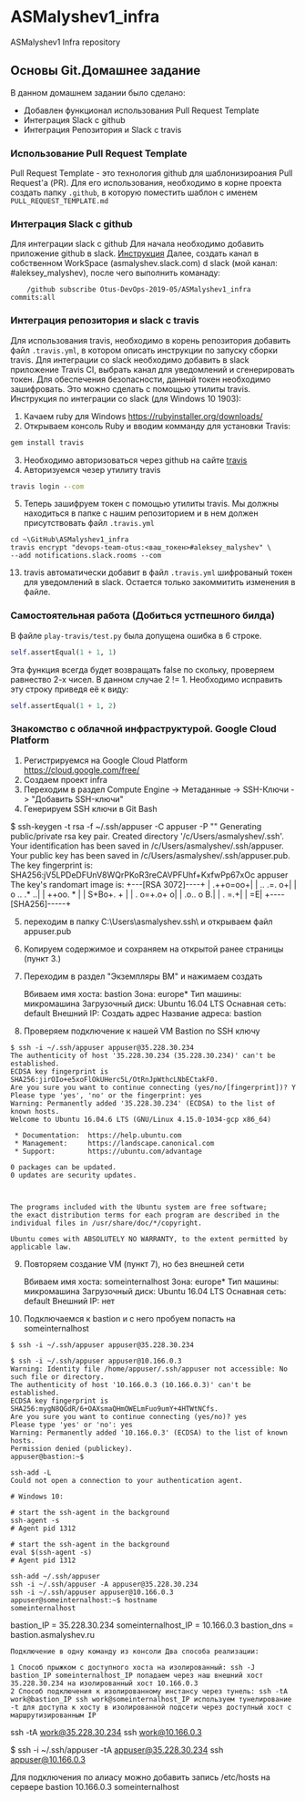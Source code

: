 # ASMalyshev1_infra
ASMalyshev1 Infra repository

## Основы Git.Домашнее задание
В данном домашнем задании было сделано:
- Добавлен функционал использования Pull Request Template
- Интеграция Slack с github
- Интеграция Репозитория и Slack с travis

### Использование Pull Request Template
Pull Request Template - это технология github для шаблонизироания Pull Request'а (PR).
Для его использования, необходимо в корне проекта создать папку `.github`, в которую поместить шаблон с именем `PULL_REQUEST_TEMPLATE.md`

### Интеграция Slack с github
Для интеграции slack с github Для начала необходимо добавить приложение github в slack. [Инструкция](https://get.slack.help/hc/en-us/articles/232289568-GitHub-for-Slack)
Далее, создать канал в собственном WorkSpace (asmalyshev.slack.com) d slack (мой канал: #aleksey_malyshev), после чего выполнить команаду:
```git bash
    /github subscribe Otus-DevOps-2019-05/ASMalyshev1_infra commits:all
```
### Интеграция репозитория и slack с travis
Для использования travis, необходимо в корень репозитория добавить файл `.travis.yml`, в котором описать инструкции по запуску сборки travis.
Для интеграции со slack необходимо добавить в slack приложение Travis CI, выбрать канал для уведомлений и сгенерировать токен.
Для обеспечения безопасности, данный токен необходимо зашифровать. Это можно сделать с помощью утилиты travis.
Инструкция по интеграции со slack (для Windows 10 1903):
1. Качаем ruby для Windows https://rubyinstaller.org/downloads/
2. Открываем консоль Ruby и вводим комманду для установки Travis:

```ruby cmd
gem install travis
```

3. Необходимо авторизоваться через github на сайте [travis](https://travis-ci.com)
4. Авторизуемся чезер утилиту travis

```cmd
travis login --com
```

5. Теперь зашифруем токен с помощью утилиты travis. Мы должны находиться в папке с нашим репозиторием и в нем должен присутствовать файл `.travis.yml`

```shell
cd ~\GitHub\ASMalyshev1_infra
travis encrypt "devops-team-otus:<ваш_токен>#aleksey_malyshev" \
--add notifications.slack.rooms --com
```

13. travis автоматически добавит в файл `.travis.yml` шифрованый токен для уведомлений в slack. Остается только закоммитить изменения в файле.

### Самостоятельная работа (Добиться устпешного билда)
В файле `play-travis/test.py` была допущена ошибка в 6 строке.

```python
self.assertEqual(1 + 1, 1)
```
Эта функция всегда будет возвращать false по скольку, проверяем равнество 2-х чисел. В данном случае 2 != 1.
Необходимо исправить эту строку приведя её к виду:

```python
self.assertEqual(1 + 1, 2)
```

### Знакомство с облачной инфраструктурой. Google Cloud Platform
1. Регистрируемся на Google Cloud Platform https://cloud.google.com/free/
2. Создаем проект infra
3. Переходим в раздел Compute Engine -> Метаданные -> SSH-Ключи -> "Добавить SSH-ключи"
4. Генерируем SSH ключи в Git Bash

$ ssh-keygen -t rsa -f ~/.ssh/appuser -C appuser -P ""
Generating public/private rsa key pair.
Created directory '/c/Users/asmalyshev/.ssh'.
Your identification has been saved in /c/Users/asmalyshev/.ssh/appuser.
Your public key has been saved in /c/Users/asmalyshev/.ssh/appuser.pub.
The key fingerprint is:
SHA256:jV5LPDeDFUnV8WQrPKoR3reCAVPFUhf+KxfwPp67xOc appuser
The key's randomart image is:
+---[RSA 3072]----+
|         .++o=oo+|
|        .. .=. o+|
|       o .. .* ..|
|        ++oo. *  |
|        S+Bo+. + |
|       . o=+.o+ o|
|        .o.. o B.|
|            . =.+|
|               =E|
+----[SHA256]-----+

5. переходим в папку C:\Users\asmalyshev\.ssh\ и открываем файл appuser.pub
6. Копируем содержимое и сохраняем на открытой ранее страницы (пункт 3.)
7. Переходим в раздел "Экземпляры ВМ" и нажимаем создать

	Вбиваем имя хоста: bastion
	Зона: europe*
	Тип машины: микромашина
	Загрузочный диск: Ubuntu 16.04 LTS
	Оснавная сеть: default
	Внешний IP: Создать адрес
	Название адреса: bastion

8. Проверяем подключение к нашей VM Bastion по SSH ключу

```git bash
$ ssh -i ~/.ssh/appuser appuser@35.228.30.234
The authenticity of host '35.228.30.234 (35.228.30.234)' can't be established.
ECDSA key fingerprint is SHA256:jirOIo+e5xoFlOkUHerc5L/OtRnJpWthcLNbECtakF0.
Are you sure you want to continue connecting (yes/no/[fingerprint])? Y
Please type 'yes', 'no' or the fingerprint: yes
Warning: Permanently added '35.228.30.234' (ECDSA) to the list of known hosts.
Welcome to Ubuntu 16.04.6 LTS (GNU/Linux 4.15.0-1034-gcp x86_64)

 * Documentation:  https://help.ubuntu.com
 * Management:     https://landscape.canonical.com
 * Support:        https://ubuntu.com/advantage

0 packages can be updated.
0 updates are security updates.



The programs included with the Ubuntu system are free software;
the exact distribution terms for each program are described in the
individual files in /usr/share/doc/*/copyright.

Ubuntu comes with ABSOLUTELY NO WARRANTY, to the extent permitted by
applicable law.
```

9. Повторяем создание VM (пункт 7), но без внешней сети

	Вбиваем имя хоста: someinternalhost
	Зона: europe*
	Тип машины: микромашина
	Загрузочный диск: Ubuntu 16.04 LTS
	Оснавная сеть: default
	Внешний IP: нет
	
10. Подключаемся к bastion и с него пробуем попасть на someinternalhost

```git bash
$ ssh -i ~/.ssh/appuser appuser@35.228.30.234

$ ssh -i ~/.ssh/appuser appuser@10.166.0.3
Warning: Identity file /home/appuser/.ssh/appuser not accessible: No such file or directory.
The authenticity of host '10.166.0.3 (10.166.0.3)' can't be established.
ECDSA key fingerprint is SHA256:mygN8QGdR/6+OAXsmaQHmOWELmFuo9umY+4HTWtNCfs.
Are you sure you want to continue connecting (yes/no)? yes
Please type 'yes' or 'no': yes
Warning: Permanently added '10.166.0.3' (ECDSA) to the list of known hosts.
Permission denied (publickey).
appuser@bastion:~$

ssh-add -L
Could not open a connection to your authentication agent.

# Windows 10:

# start the ssh-agent in the background
ssh-agent -s
# Agent pid 1312

# start the ssh-agent in the background
eval $(ssh-agent -s)
# Agent pid 1312

ssh-add ~/.ssh/appuser
ssh -i ~/.ssh/appuser -A appuser@35.228.30.234
ssh -i ~/.ssh/appuser appuser@10.166.0.3
appuser@someinternalhost:~$ hostname
someinternalhost

```

bastion_IP = 35.228.30.234 someinternalhost_IP = 10.166.0.3
bastion_dns = bastion.asmalyshev.ru

    Подключение в одну команду из консоли Два способа реализации: 
	
	1 Способ прыжком с доступного хоста на изолированный: ssh -J bastion_IP someinternalhost_IP попадаем через наш внешний хост 35.228.30.234 на изолированный хост 10.166.0.3
    2 Способ подключения к изолированному инстансу через тунель: ssh -tA work@bastion_IP ssh work@someinternalhost_IP используем тунелирование -t для доступа к хосту в изолированной подсети через доступный хост с маршрутизированным IP

ssh -tA work@35.228.30.234 ssh work@10.166.0.3

$ ssh -i ~/.ssh/appuser -tA appuser@35.228.30.234 ssh appuser@10.166.0.3

Для подключения по алиасу можно добавить запись /etc/hosts на сервере bastion 10.166.0.3 someinternalhost
